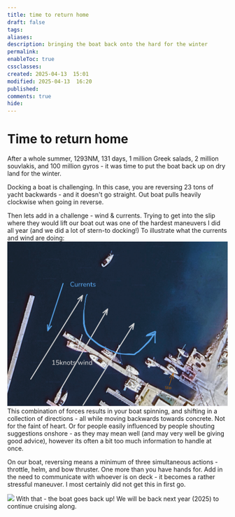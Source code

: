 ```yaml
---
title: time to return home
draft: false
tags: 
aliases: 
description: bringing the boat back onto the hard for the winter
permalink: 
enableToc: true
cssclasses: 
created: 2025-04-13  15:01
modified: 2025-04-13  16:20
published: 
comments: true
hide:
---
```

# Time to return home

After a whole summer, 1293NM, 131 days, 1 million Greek salads, 2 million souvlakis, and 100 million gyros - it was time to put the boat back up on dry land for the winter. 

Docking a boat is challenging. In this case, you are reversing 23 tons of yacht backwards - and it doesn't go straight. Out boat pulls heavily clockwise when going in reverse. 

Then lets add in a challenge - wind & currents. Trying to get into the slip where they would lift our boat out was one of the hardest maneuvers I did all year (and we did a lot of stern-to docking!) To illustrate what the currents and wind are doing:
![](attachments/currents.png)
This combination of forces results in your boat spinning, and shifting in a collection of directions - all while moving backwards towards concrete. Not for the faint of heart. Or for people easily influenced by people shouting suggestions onshore - as they may mean well (and may very well be giving good advice), however its often a bit too much information to handle at once. 

On our boat, reversing means a minimum of three simultaneous actions - throttle, helm, and bow thruster. One more than you have hands for. Add in the need to communicate with whoever is on deck - it becomes a rather stressful maneuver. I most certainly did not get this in first go.

![](attachments/endofseason.jpg)
With that - the boat goes back up! We will be back next year (2025) to continue cruising along. 
